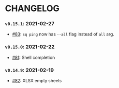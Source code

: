 # CHANGELOG

### `v0.15.1`: 2021-02-27
- [#83](https://github.com/neilotoole/sq/pull/83): `sq ping` now has `--all` flag instead of `all` arg.

### `v0.15.0`: 2021-02-22
- [#81](https://github.com/neilotoole/sq/pull/81): Shell completion

### `v0.14.9`: 2021-02-19
- [#82](https://github.com/neilotoole/sq/issues/82): XLSX empty sheets
